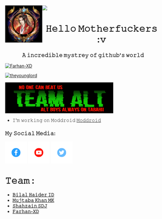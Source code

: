 ![](https://komarev.com/ghpvc/?username=jmbf&color=green)
<img src="https://github.com/Farhan-XD/Farhan-XD/blob/aed36ffbf251995779c28b325189106715a71d66/Images%20;v/Farhan.jpg" width="120" height="120" align="left">
<h1 align="center">𝙷𝚎𝚕𝚕𝚘 𝙼𝚘𝚝𝚑𝚎𝚛𝚏𝚞𝚌𝚔𝚎𝚛𝚜 :𝚟</h1>
<h3 align="center">𝙰 𝚒𝚗𝚌𝚛𝚎𝚍𝚒𝚋𝚕𝚎 𝚖𝚢𝚜𝚝𝚛𝚎𝚢 𝚘𝚏 𝚐𝚒𝚝𝚑𝚞𝚋'𝚜 𝚠𝚘𝚛𝚕𝚍</h3>
<p align="left"> <a href="https://github.com/ryo-ma/github-profile-trophy"><img src="https://github-profile-trophy.vercel.app/?username=Farhan-XD" alt="Farhan-XD" /></a> </p>
<p align="left"> <a href="https://twitter.com/theyounglord" target="blank"><img src="https://img.shields.io/twitter/follow/theyounglord?logo=twitter&style=for-the-badge" alt="theyounglord" /></a> </p>
<img src="https://github.com/Farhan-XD/Farhan-XD/blob/264e78b84b30070514bd30a7e61c434d382db66e/Images%20;v/ALT.png" width="350" height="100" align="center">

- 𝙸'𝚖 𝚠𝚘𝚛𝚔𝚒𝚗𝚐 𝚘𝚗 𝙼𝚘𝚍𝚍𝚛𝚘𝚒𝚍 [𝙼𝚘𝚍𝚍𝚛𝚘𝚒𝚍](https://moddroid.co/)
<h3 align="left">𝙼𝚢 𝚂𝚘𝚌𝚒𝚊𝚕 𝙼𝚎𝚍𝚒𝚊:</h3>
<p align="left">

<a href="https://facebook.com/romachod" target="blank"><img align="center" src="https://github.com/Farhan-XD/Farhan-XD/blob/472191795fe98ff2cd4187a8f901f1c0a3659604/Logo/Fb.png" alt="romachod" height="70" width="70" /></a>
<a href="https://https://youtube.com/channel/UCAq7StAHGxIBhWS_ZxVwIaA" target="blank"><img align="center" src="https://github.com/Farhan-XD/Farhan-XD/blob/472191795fe98ff2cd4187a8f901f1c0a3659604/Logo/Yt.png" alt="alt team" height="70" width="70" /></a>
<a href="https://https://twitter.com/JohnnySins" target="blank"><img align="center" src="https://github.com/Farhan-XD/Farhan-XD/blob/472191795fe98ff2cd4187a8f901f1c0a3659604/Logo/Twt.png" alt="Farhan-XD" height="70" width="70" /></a>

</p>

# 𝚃𝚎𝚊𝚖 :

- [**𝙱𝚒𝚕𝚊𝚕 𝙷𝚊𝚒𝚍𝚎𝚛 𝙸𝙳**](https://github.com/BilalHaiderID)
- [**𝙼𝚞𝚓𝚝𝚊𝚋𝚊 𝙺𝚑𝚊𝚗 𝙼𝙺**](https://github.com/itz-MK-302)
- [**𝚂𝚑𝚊𝚑𝚣𝚊𝚒𝚗 𝚂𝙳𝙹**](https://github.com/SHAHZAIN-SDJ)
- [**𝙵𝚊𝚛𝚑𝚊𝚗-𝚇𝙳**](https://github.com/Farhan-XD)
